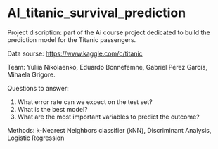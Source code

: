 # AI_titanic_survival_prediction
Project discription: part of the Ai course project dedicated to build the prediction model for the Titanic passengers.

Data sourse: https://www.kaggle.com/c/titanic

Team: Yuliia Nikolaenko, Eduardo Bonnefemne, Gabriel Pérez García, Mihaela Grigore.

Questions to answer:

1. What error rate can we expect on the test set?
2. What is the best model?
3. What are the most important variables to predict the outcome?

Methods: k-Nearest Neighbors classifier (kNN), Discriminant Analysis, Logistic Regression

